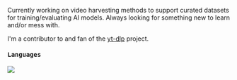 
Currently working on video harvesting methods to support curated datasets for training/evaluating AI models. Always looking for something new to learn and/or mess with.

I'm a contributor to and fan of the [yt-dlp](https://github.com/yt-dlp/yt-dlp) project. 


<h4><b><samp>Languages</samp></b></h4>

![](https://skillicons.dev/icons?i=ruby,rails,py,js,bash&perline=18)

<!--
<h3><b><samp>Tools and Platform</samp></b></h3>

<h4><b><samp>Operating Systems and Platforms</samp></b></h4>

![](https://skillicons.dev/icons?i=windows,linux,apple,ubuntu,debian&perline=18)

**carusocr/carusocr** is a ✨ _special_ ✨ repository because its `README.md` (this file) appears on your GitHub profile.

Here are some ideas to get you started:

- 🔭 I’m currently working on ...
- 🌱 I’m currently learning ...
- 👯 I’m looking to collaborate on ...
- 🤔 I’m looking for help with ...
- 💬 Ask me about ...
- 📫 How to reach me: ...
- 😄 Pronouns: ...
- ⚡ Fun fact: ...
-->
